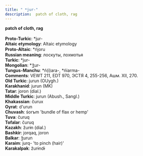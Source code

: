 ```yaml
---
title: " *jur-"
description:  patch of cloth, rag
---
```

<p data-pagefind-weight="0.5">
<strong> patch of cloth, rag</strong><br><br>
<strong>Proto-Turkic</strong>:  *jur-<br>
<strong>Altaic etymology</strong>:  Altaic etymology<br>
<strong> Proto-Altaic</strong>:  *ńi̯oru<br>
<strong>Russian meaning</strong>:  лоскуты, лохмотья<br>
<strong>Turkic</strong>:  *jur-<br>
<strong>Mongolian</strong>:  *ǯur-<br>
<strong>Tungus-Manchu</strong>:  *ń(i)ara-, *ńiarma-<br>
<strong>Comments</strong>:  VEWT 211, EDT 970, ЭСТЯ 4, 255-256, Ашм. XII, 270.<br>
<strong>Old Turkic</strong>:  jurun (OUygh.)<br>
<strong>Karakhanid</strong>:  jurun (MK)<br>
<strong>Tatar</strong>:  joron (dial.)<br>
<strong>Middle Turkic</strong>:  jurun (Abush., Sangl.)<br>
<strong>Khakassian</strong>:  čurux<br>
<strong>Oyrat</strong>:  d'urun<br>
<strong>Chuvash</strong>:  śorъm 'bundle of flax or hemp'<br>
<strong>Tuva</strong>:  čuruq<br>
<strong>Tofalar</strong>:  čuruq<br>
<strong>Kazakh</strong>:  žurɨn (dial.)<br>
<strong>Bashkir</strong>:  jorqaq, joron<br>
<strong>Balkar</strong>:  ǯurun<br>
<strong>Karaim</strong>:  jurq- 'to pinch (hair)'<br>
<strong>Karakalpak</strong>:  žurɨndɨ<br>

</p>
